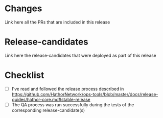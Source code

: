 # Changes

Link here all the PRs that are included in this release

# Release-candidates

Link here the release-candidates that were deployed as part of this release

# Checklist

- [ ] I've read and followed the release process described in https://github.com/HathorNetwork/ops-tools/blob/master/docs/release-guides/hathor-core.md#stable-release
- [ ] The QA process was run successfully during the tests of the corresponding release-candidate(s)